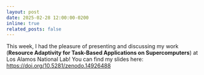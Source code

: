 ```yaml
---
layout: post
date: 2025-02-28 12:00:00-0200
inline: true
related_posts: false
---
```


This week, I had the pleasure of presenting and discussing my work (**Resource Adaptivity for Task-Based Applications on Supercomputers**) at Los Alamos National Lab!
You can find my slides here: https://doi.org/10.5281/zenodo.14926488
